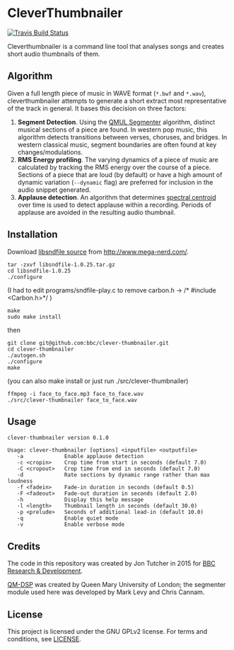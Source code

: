 CleverThumbnailer
=================

[![Travis Build Status](https://travis-ci.org/bbc/clever-thumbnailer.svg?branch=master)](https://travis-ci.org/bbc/clever-thumbnailer)

Cleverthumbnailer is a command line tool that analyses songs and creates short audio thumbnails of them.

Algorithm
---------

Given a full length piece of music in WAVE format (`*.bwf` and `*.wav`), cleverthumbnailer attempts to generate a short extract most representative of the track in general. It bases this decision on three factors:

1. **Segment Detection**. Using the [QMUL Segmenter](http://dx.doi.org/10.1109/TASL.2007.910781) algorithm, distinct musical sections of a piece are found. In western pop music, this algorithm detects transitions between verses, choruses, and bridges. In western classical music, segment boundaries are often found at key changes/modulations.
2. **RMS Energy profiling**. The varying dynamics of a piece of music are
calculated by tracking the RMS energy over the course of a piece. Sections of a piece that are loud (by default) or have a high amount of dynamic variation (`--dynamic` flag) are preferred for inclusion in the audio snippet generated.
3. **Applause detection**. An algorithm that determines [spectral centroid](https://dx.doi.org/10.1121%2F1.381843) over time is used to detect applause within a recording. Periods of applause are avoided in the resulting audio thumbnail. 

Installation
------------

Download [libsndfile source](http://www.mega-nerd.com/libsndfile/files/libsndfile-1.0.25.tar.gz) from http://www.mega-nerd.com/.

    tar -zxvf libsndfile-1.0.25.tar.gz
    cd libsndfile-1.0.25
    ./configure

(I had to edit programs/sndfile-play.c to remove carbon.h -> /*      #include <Carbon.h>*/ )

    make
    sudo make install

then

    git clone git@github.com:bbc/clever-thumbnailer.git
    cd clever-thumbnailer
    ./autogen.sh 
    ./configure
    make

(you can also make install or just run ./src/clever-thumbnailer)

    ffmpeg -i face_to_face.mp3 face_to_face.wav
    ./src/clever-thumbnailer face_to_face.wav


Usage
-----

```
clever-thumbnailer version 0.1.0

Usage: clever-thumbnailer [options] <inputfile> <outputfile>
   -a             Enable applause detection
   -c <cropin>    Crop time from start in seconds (default 7.0)
   -C <cropout>   Crop time from end in seconds (default 7.0)
   -d             Rate sections by dynamic range rather than max loudness
   -f <fadein>    Fade-in duration in seconds (default 0.5)
   -F <fadeout>   Fade-out duration in seconds (default 2.0)
   -h             Display this help message
   -l <length>    Thumbnail length in seconds (default 30.0)
   -p <prelude>   Seconds of additional lead-in (default 10.0)
   -q             Enable quiet mode
   -v             Enable verbose mode
```


Credits
-------

The code in this repository was created by Jon Tutcher in 2015 for [BBC Research & Development](http://www.bbc.co.uk/rd).

[QM-DSP](https://code.soundsoftware.ac.uk/projects/qm-dsp) was created by Queen Mary University of London; the segmenter module used here was developed by Mark Levy and Chris Cannam.


License
-------

This project is licensed under the GNU GPLv2 license. For terms and conditions, see [LICENSE](LICENSE).
